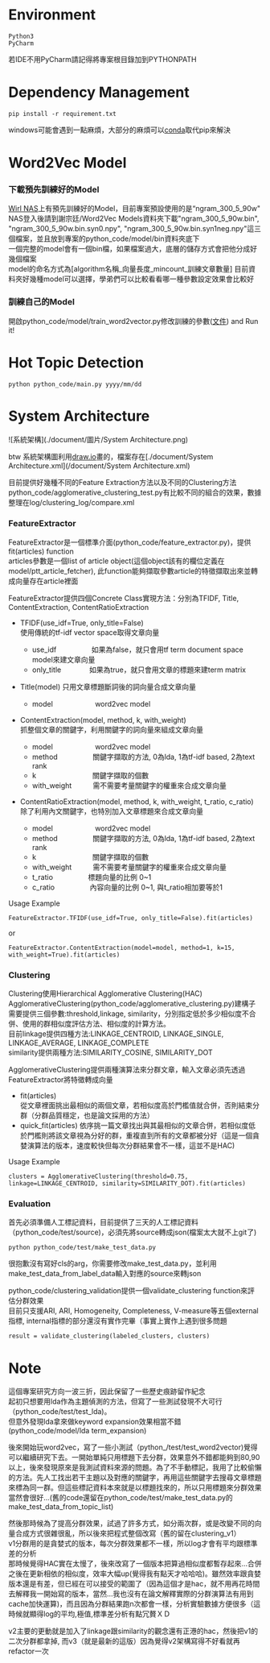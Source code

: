 # Environment
```
Python3
PyCharm
```
若IDE不用PyCharm請記得將專案根目錄加到PYTHONPATH

# Dependency Management

```
pip install -r requirement.txt
```

windows可能會遇到一點麻煩，大部分的麻煩可以[conda](http://conda.pydata.org/docs/intro.html)取代pip來解決


# Word2Vec Model
### 下載預先訓練好的Model
[Wirl NAS](140.124.183.12)上有預先訓練好的Model，目前專案預設使用的是“ngram_300_5_90w"   
NAS登入後請到謝宗廷/Word2Vec Models資料夾下載"ngram_300_5_90w.bin", "ngram_300_5_90w.bin.syn0.npy", "ngram_300_5_90w.bin.syn1neg.npy"這三個檔案，並且放到專案的python_code/model/bin資料夾底下  
一個完整的model會有一個bin檔，如果檔案過大，底層的儲存方式會把他分成好幾個檔案  
model的命名方式為[algorithm名稱_向量長度_mincount_訓練文章數量]  目前資料夾好幾種model可以選擇，學弟們可以比較看看哪一種參數設定效果會比較好

### 訓練自己的Model
開啟python_code/model/train_word2vector.py修改訓練的參數([文件](https://radimrehurek.com/gensim/models/word2vec.html#gensim.models.word2vec.Word2Vec)) and Run it!


# Hot Topic Detection
```
python python_code/main.py yyyy/mm/dd
```

# System Architecture
![系統架構](./document/圖片/System Architecture.png)

btw 系統架構圖利用[draw.io](https://www.draw.io/)畫的，檔案存在[./document/System Architecture.xml](/document/System Architecture.xml)  

目前提供好幾種不同的Feature Extraction方法以及不同的Clustering方法  
python_code/agglomerative_clustering_test.py有比較不同的組合的效果，數據整理在log/clustering_log/compare.xml

### FeatureExtractor
FeatureExtractor是一個標準介面(python_code/feature_extractor.py)，提供 fit(articles) function  
articles參數是一個list of article object(這個object該有的欄位定義在model/ptt_article_fetcher), 此function能夠擷取參數article的特徵擷取出來並轉成向量存在article裡面  

FeatureExtractor提供四個Concrete Class實現方法：分別為TFIDF, Title, ContentExtraction, ContentRatioExtraction

* TFIDF(use_idf=True, only_title=False)  
使用傳統的tf-idf vector space取得文章向量  
  
	+ use_idf　　　　　如果為false，就只會用tf term document space model來建文章向量  
	+ only_title　　　　如果為true，就只會用文章的標題來建term matrix  

* Title(model)
只用文章標題斷詞後的詞向量合成文章向量  
  
	+ model　　　　　　word2vec model  

* ContentExtraction(model, method, k, with_weight)  
抓整個文章的關鍵字，利用關鍵字的詞向量來組成文章向量  
  
	+ model　　　　　　word2vec model  
	+ method　　　　　關鍵字擷取的方法, 0為lda, 1為tf-idf based, 2為text rank  
	+ k　　　　　　　　關鍵字擷取的個數  
	+ with_weight　　　需不需要考量關鍵字的權重來合成文章向量  

* ContentRatioExtraction(model, method, k, with_weight, t_ratio, c_ratio)  
除了利用內文關鍵字，也特別加入文章標題來合成文章向量
  
	+ model　　　　　　word2vec model  
	+ method　　　　　關鍵字擷取的方法, 0為lda, 1為tf-idf based, 2為text rank  
	+ k　　　　　　　　關鍵字擷取的個數  
	+ with_weight　　　需不需要考量關鍵字的權重來合成文章向量  
	+ t_ratio　　　　　標題向量的比例 0~1  
	+ c_ratio　　　　　內容向量的比例 0~1, 與t_ratio相加要等於1  

Usage Example
```
FeatureExtractor.TFIDF(use_idf=True, only_title=False).fit(articles)
```
or
```
FeatureExtractor.ContentExtraction(model=model, method=1, k=15, with_weight=True).fit(articles)
```

### Clustering
Clustering使用Hierarchical Agglomerative Clustering(HAC)   
AgglomerativeClustering(python_code/agglomerative_clustering.py)建構子需要提供三個參數:threshold,linkage, similarity，分別指定低於多少相似度不合併、使用的群相似度評估方法、相似度的計算方法。  
目前linkage提供四種方法:LINKAGE_CENTROID, LINKAGE_SINGLE, LINKAGE_AVERAGE, LINKAGE_COMPLETE  
similarity提供兩種方法:SIMILARITY_COSINE, SIMILARITY_DOT  

AgglomerativeClustering提供兩種演算法來分群文章，輸入文章必須先透過FeatureExtractor將特徵轉成向量

+ fit(articles)  
  從文章裡面挑出最相似的兩個文章，若相似度高於門檻值就合併，否則結束分群（分群品質穩定，也是論文採用的方法）
+ quick_fit(articles)
  依序挑一篇文章找出與其最相似的文章合併，若相似度低於門檻則將該文章視為分好的群，重複直到所有的文章都被分好（這是一個貪婪演算法的版本，速度較快但每次分群結果會不一樣，這並不是HAC)

Usage Example
```
clusters = AgglomerativeClustering(threshold=0.75, linkage=LINKAGE_CENTROID, similarity=SIMILARITY_DOT).fit(articles)
```

### Evaluation
首先必須準備人工標記資料，目前提供了三天的人工標記資料（python_code/test/source)，必須先將source轉成json(檔案太大就不上git了)

```
python python_code/test/make_test_data.py
```
很抱歉沒有寫好cls的arg，你需要修改make_test_data.py，並利用make_test_data_from_label_data輸入對應的source來轉json

python_code/clustering_validation提供一個validate_clustering function來評估分群效果  
目前只支援ARI, ARI, Homogeneity, Completeness, V-measure等五個external指標, internal指標的部分還沒有實作完畢（事實上實作上遇到很多問題

```
result = validate_clustering(labeled_clusters, clusters)
```

# Note
這個專案研究方向一波三折，因此保留了一些歷史痕跡留作紀念  
起初只想要用lda作為主題偵測的方法，但寫了一些測試發現不大可行（python_code/test/test_lda)。  
但意外發現lda拿來做keyword expansion效果相當不錯(python_code/model/lda term_expansion)  
  
  
後來開始玩word2vec，寫了一些小測試（python_/test/test_word2vector)覺得可以繼續研究下去。一開始單純只用標題下去分群，效果意外不錯都能夠到80,90以上，後來發現原來是我測試資料來源的問題。為了不手動標記，我用了比較偷懶的方法。先人工找出若干主題以及對應的關鍵字，再用這些關鍵字去搜尋文章標題來標為同一群。但這些標記資料本來就是以標題找來的，所以只用標題來分群效果當然會很好...(舊的code還留在python_code/test/make_test_data.py的make_test_data_from_topic_list)  
  
  
然後那時候為了提高分群效果，試過了許多方式，如分兩次群，或是改變不同的向量合成方式很雜很亂，所以後來把程式整個改寫（舊的留在clustering_v1）  
v1分群用的是貪婪式的版本，每次分群效果都不一樣，所以log才會有平均跟標準差的分析  
那時候覺得HAC實在太慢了，後來改寫了一個版本把算過相似度都暫存起來...合併之後在更新相依的相似度，效率大幅up(覺得我有點天才哈哈哈)。雖然效率跟貪婪版本還是有差，但已經在可以接受的範圍了（因為這個才是hac，就不用再花時間去解釋我一開始寫的版本，當然...我也沒有在論文解釋實際的分群演算法有用到cache加快運算)，而且因為分群結果跑n次都會一樣，分析實驗數據方便很多（這時候就顯得log的平均,極值,標準差分析有點冗贅ＸＤ  
  
v2主要的更動就是加入了linkage跟similarity的觀念還有正港的hac，然後把v1的二次分群都拿掉, 而v3（就是最新的這版）因為覺得v2架構寫得不好看就再refactor一次
